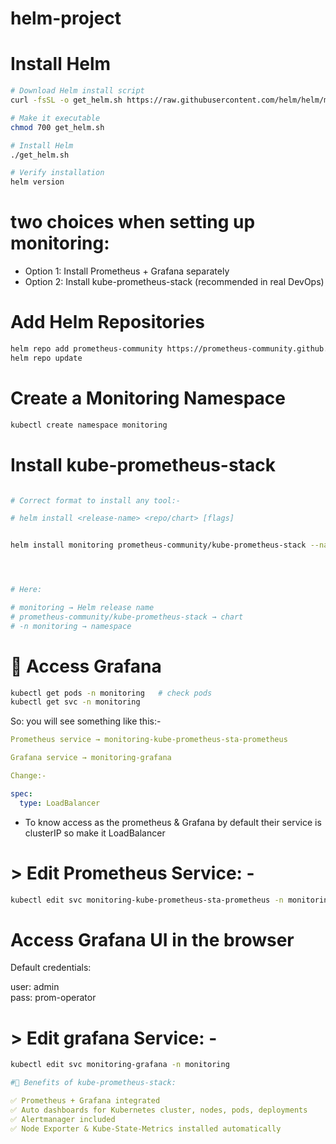 # helm-project



# Install Helm
```bash
# Download Helm install script
curl -fsSL -o get_helm.sh https://raw.githubusercontent.com/helm/helm/main/scripts/get-helm-3

# Make it executable
chmod 700 get_helm.sh

# Install Helm
./get_helm.sh

# Verify installation
helm version
```

# two choices when setting up monitoring:

- Option 1: Install Prometheus + Grafana separately
- Option 2: Install kube-prometheus-stack (recommended in real DevOps)


# Add Helm Repositories

```bash
helm repo add prometheus-community https://prometheus-community.github.io/helm-charts
helm repo update
```


# Create a Monitoring Namespace

```bash
kubectl create namespace monitoring

```



# Install kube-prometheus-stack
```bash

# Correct format to install any tool:- 

# helm install <release-name> <repo/chart> [flags]


helm install monitoring prometheus-community/kube-prometheus-stack --namespace monitoring




# Here:

# monitoring → Helm release name
# prometheus-community/kube-prometheus-stack → chart
# -n monitoring → namespace
```


# 🔹 Access Grafana
```bash
kubectl get pods -n monitoring   # check pods
kubectl get svc -n monitoring
```


So: you will see something like this:-

```yaml
Prometheus service → monitoring-kube-prometheus-sta-prometheus

Grafana service → monitoring-grafana

Change:-

spec:
  type: LoadBalancer
```
- To know access as the prometheus & Grafana by default their service is clusterIP so make it LoadBalancer


# > Edit Prometheus Service: -
```bash
kubectl edit svc monitoring-kube-prometheus-sta-prometheus -n monitoring

```


# Access Grafana UI in the browser

Default credentials:

user: admin
</br>
pass: prom-operator


# > Edit grafana Service: - 
```bash
kubectl edit svc monitoring-grafana -n monitoring

```



```yaml
#🔹 Benefits of kube-prometheus-stack:

✅ Prometheus + Grafana integrated
✅ Auto dashboards for Kubernetes cluster, nodes, pods, deployments
✅ Alertmanager included
✅ Node Exporter & Kube-State-Metrics installed automatically

```
